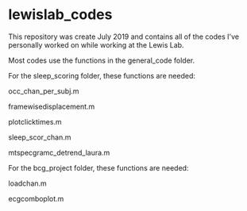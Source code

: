 # lewislab_codes
This repository was create July 2019 and contains all of the codes I've personally worked on while working at the Lewis Lab.

Most codes use the functions in the general_code folder. 


For the sleep_scoring folder, these functions are needed:

occ_chan_per_subj.m

framewisedisplacement.m

plotclicktimes.m

sleep_scor_chan.m

mtspecgramc_detrend_laura.m
      


For the bcg_project folder, these functions are needed:

loadchan.m

ecgcomboplot.m
      
      
